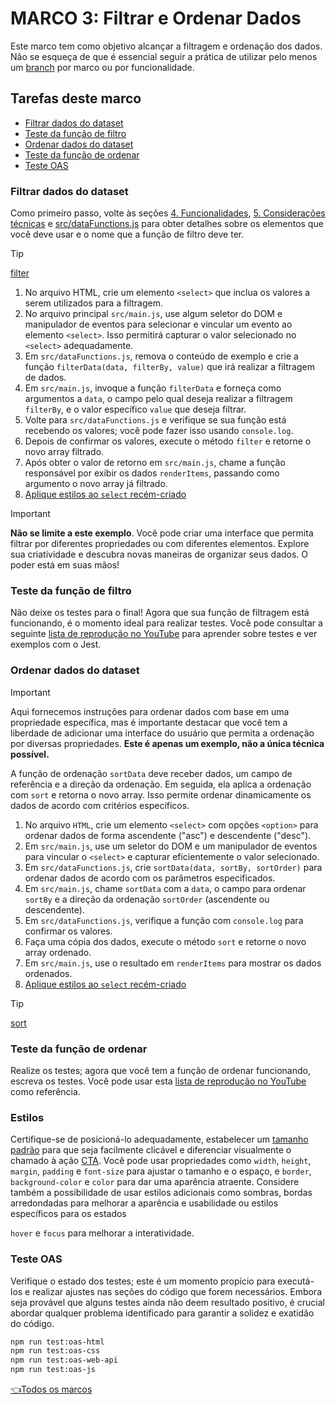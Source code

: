 # **MARCO 3:** Filtrar e Ordenar Dados

Este marco tem como objetivo alcançar a filtragem e
ordenação dos dados. Não se esqueça de que é essencial seguir
a prática de utilizar pelo menos um
[branch](https://www.atlassian.com/br/git/tutorials/comparing-workflows/feature-branch-workflow)
por marco ou por funcionalidade.

## Tarefas deste marco

- [Filtrar dados do dataset](#filtrar-dados-do-dataset)
- [Teste da função de filtro](#teste-da-função-de-filtro)
- [Ordenar dados do dataset](#ordenar-dados-do-dataset)
- [Teste da função de ordenar](#teste-da-função-de-ordenar)
- [Teste OAS](#teste-oas)

### Filtrar dados do dataset

Como primeiro passo, volte às seções
[4. Funcionalidades](../README.md/#4-funcionalidades),
[5. Considerações técnicas](../README.md/#5-considerações-técnicas) e
[src/dataFunctions.js](../README.md/#srcdatafunctionsjs)
para obter detalhes sobre os elementos que você deve usar e
o nome que a função de filtro deve ter.

> [!TIP]
> [filter](https://developer.mozilla.org/es/docs/Web/JavaScript/Reference/Global_Objects/Array/filter)

1. No arquivo HTML, crie um elemento `<select>`
que inclua os valores a serem utilizados para a filtragem.
2. No arquivo principal `src/main.js`, use algum seletor
do DOM e manipulador de eventos para selecionar e vincular um
evento ao elemento `<select>`. Isso permitirá capturar o valor
selecionado no `<select>` adequadamente.
3. Em `src/dataFunctions.js`, remova o conteúdo de exemplo
e crie a função `filterData(data, filterBy, value)` que
irá realizar a filtragem de dados.
4. Em `src/main.js`, invoque a função `filterData` e forneça
como argumentos a `data`, o campo pelo qual deseja realizar a
filtragem `filterBy`, e o valor específico `value` que deseja
filtrar.
5. Volte para `src/dataFunctions.js` e verifique se sua função está
recebendo os valores; você pode fazer isso usando `console.log`.
6. Depois de confirmar os valores, execute o método
`filter` e retorne o novo array filtrado.
7. Após obter o valor de retorno em `src/main.js`,
chame a função responsável por exibir os dados `renderItems`,
passando como argumento o novo array já filtrado.
8. [Aplique estilos ao `select` recém-criado](#estilos)

> [!IMPORTANT]
> **Não se limite a este exemplo**. Você pode criar
> uma interface que permita filtrar por diferentes
> propriedades ou com diferentes elementos. Explore
> sua criatividade e descubra novas maneiras
> de organizar seus dados.
> O poder está em suas mãos!

### Teste da função de filtro

Não deixe os testes para o final! Agora que sua função
de filtragem está funcionando, é o momento ideal
para realizar testes. Você pode consultar a seguinte
[lista de reprodução no YouTube](https://www.youtube.com/watch?v=gsTfbwfVvDE&list=PLiAEe0-R7u8kqvibxkK9tqqoJXnhgtefg)
para aprender sobre testes e ver exemplos com o Jest.

### Ordenar dados do dataset

> [!IMPORTANT]
> Aqui fornecemos instruções para ordenar
> dados com base em uma propriedade específica,
> mas é importante destacar que você tem a
> liberdade de adicionar uma interface do usuário que
> permita a ordenação por diversas propriedades.
> **Este é apenas um exemplo, não a única técnica possível.**
>

A função de ordenação `sortData` deve receber dados, um campo de
referência e a direção da ordenação. Em seguida, ela aplica a ordenação
com `sort` e retorna o novo array. Isso permite ordenar
dinamicamente os dados de acordo com critérios específicos.

1. No arquivo `HTML`, crie um elemento `<select>` com opções
`<option>` para ordenar dados de forma ascendente ("asc") e descendente ("desc").
2. Em `src/main.js`, use um seletor do DOM e um manipulador
de eventos para vincular o `<select>` e capturar eficientemente
o valor selecionado.
3. Em `src/dataFunctions.js`, crie `sortData(data, sortBy, sortOrder)`
para ordenar dados de acordo com os parâmetros especificados.
4. Em `src/main.js`, chame `sortData` com a `data`,
o campo para ordenar `sortBy` e a direção da ordenação
`sortOrder` (ascendente ou descendente).
5. Em `src/dataFunctions.js`, verifique a função
com `console.log` para confirmar os valores.
6. Faça uma cópia dos dados, execute o método `sort`
e retorne o novo array ordenado.
7. Em `src/main.js`, use o resultado em
`renderItems` para mostrar os dados ordenados.
8. [Aplique estilos ao `select` recém-criado](#estilos)

> [!TIP]
> [sort](https://developer.mozilla.org/es/docs/Web/JavaScript/Reference/Global_Objects/Array/sort)

### Teste da função de ordenar

Realize os testes; agora que você tem a função de
ordenar funcionando, escreva os testes. Você pode usar esta
[lista de reprodução no YouTube](https://www.youtube.com/watch?v=gsTfbwfVvDE&list=PLiAEe0-R7u8kqvibxkK9tqqoJXnhgtefg)
como referência.

### Estilos

Certifique-se de posicioná-lo adequadamente, estabelecer um
[tamanho padrão](https://www.w3.org/TR/WCAG21/#target-size)
para que seja facilmente clicável e diferenciar
visualmente o chamado à ação
[CTA](https://www.40defiebre.com/que-es/call-to-action).
Você pode usar propriedades como `width`, `height`, `margin`,
`padding` e `font-size` para ajustar o tamanho e o
espaço, e `border`, `background-color` e `color`
para dar uma aparência atraente. Considere também a
possibilidade de usar estilos adicionais como sombras, bordas
arredondadas para melhorar a aparência e usabilidade ou estilos
específicos para os estados

 `hover` e `focus` para melhorar a
interatividade.

### Teste OAS

Verifique o estado dos testes;
este é um momento propício para executá-los
e realizar ajustes nas seções do
código que forem necessários. Embora seja provável que alguns
testes ainda não deem resultado
positivo, é crucial abordar qualquer problema
identificado para garantir a solidez e exatidão do código.

``` sh
npm run test:oas-html
npm run test:oas-css
npm run test:oas-web-api
npm run test:oas-js
```

[👈Todos os marcos](../README.pt.md#6-marcos)
